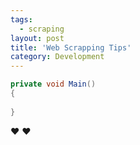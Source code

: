 ```yaml
---
tags:
  - scraping
layout: post
title: 'Web Scrapping Tips'
category: Development
---
```

```csharp
private void Main()
{
	
}
```
&hearts; &hearts;